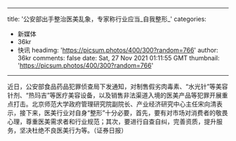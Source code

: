 
---
title: '公安部出手整治医美乱象，专家称行业应当_自我整形_'
categories: 
 - 新媒体
 - 36kr
 - 快讯
headimg: 'https://picsum.photos/400/300?random=766'
author: 36kr
comments: false
date: Sat, 27 Nov 2021 01:11:55 GMT
thumbnail: 'https://picsum.photos/400/300?random=766'
---

<div>   
近日，公安部食品药品犯罪侦查局下发通知，对制售假劣肉毒素、“水光针”等美容针剂、“热玛吉”等医疗美容设备，以及销售非法渠道入境的医美产品等犯罪开展重点打击。北京师范大学政府管理研究院副院长、产业经济研究中心主任宋向清表示，接下来，医美行业对自身“整形”十分必要，首先，要有对市场对消费者的敬畏心理，尊重医美需求者和行业规范；其次，要进行自查自纠，完善资质，提升服务，坚决杜绝不良医美行为等。（证券日报）  
</div>
            
